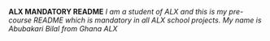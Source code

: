 **ALX MANDATORY README**
*I am a student of ALX and this is my pre-course README which is mandatory in all ALX school projects. My name is Abubakari Bilal from Ghana*
*ALX*

